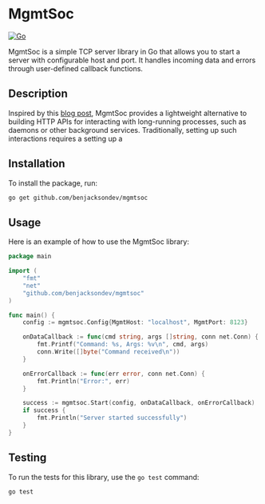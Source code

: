 # MgmtSoc

[![Go](https://github.com/benjacksondev/mgmtsoc/actions/workflows/ci.yml/badge.svg)](https://github.com/benjacksondev/mgmtsoc/actions/workflows/ci.yml)


MgmtSoc is a simple TCP server library in Go that allows you to start a server with configurable host and port. It handles incoming data and errors through user-defined callback functions.

## Description

Inspired by this [blog post](https://www.marccostello.com/little-socket-services/), MgmtSoc provides a lightweight alternative to building HTTP APIs for interacting with long-running processes, such as daemons or other background services. Traditionally, setting up such interactions requires a setting up a 

## Installation

To install the package, run:


```bash
go get github.com/benjacksondev/mgmtsoc
```

## Usage

Here is an example of how to use the MgmtSoc library:

```go
package main

import (
	"fmt"
	"net"
	"github.com/benjacksondev/mgmtsoc"
)

func main() {
	config := mgmtsoc.Config{MgmtHost: "localhost", MgmtPort: 8123}

	onDataCallback := func(cmd string, args []string, conn net.Conn) {
		fmt.Printf("Command: %s, Args: %v\n", cmd, args)
		conn.Write([]byte("Command received\n"))
	}

	onErrorCallback := func(err error, conn net.Conn) {
		fmt.Println("Error:", err)
	}

	success := mgmtsoc.Start(config, onDataCallback, onErrorCallback)
	if success {
		fmt.Println("Server started successfully")
	}
}
```

## Testing
To run the tests for this library, use the `go test` command:

```bash
go test
```

